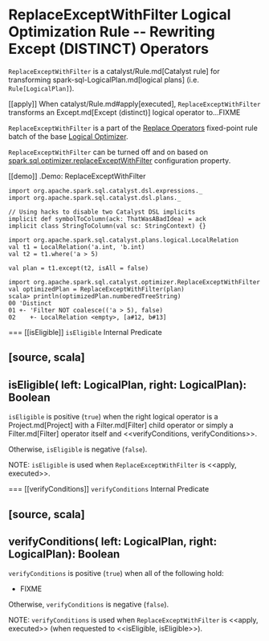 # ReplaceExceptWithFilter Logical Optimization Rule -- Rewriting Except (DISTINCT) Operators

`ReplaceExceptWithFilter` is a catalyst/Rule.md[Catalyst rule] for transforming spark-sql-LogicalPlan.md[logical plans] (i.e. `Rule[LogicalPlan]`).

[[apply]]
When catalyst/Rule.md#apply[executed], `ReplaceExceptWithFilter` transforms an Except.md[Except (distinct)] logical operator to...FIXME

`ReplaceExceptWithFilter` is a part of the [Replace Operators](../catalyst/Optimizer.md#Replace-Operators) fixed-point rule batch of the base [Logical Optimizer](../catalyst/Optimizer.md).

`ReplaceExceptWithFilter` can be turned off and on based on [spark.sql.optimizer.replaceExceptWithFilter](../configuration-properties.md#spark.sql.optimizer.replaceExceptWithFilter) configuration property.

[[demo]]
.Demo: ReplaceExceptWithFilter
```
import org.apache.spark.sql.catalyst.dsl.expressions._
import org.apache.spark.sql.catalyst.dsl.plans._

// Using hacks to disable two Catalyst DSL implicits
implicit def symbolToColumn(ack: ThatWasABadIdea) = ack
implicit class StringToColumn(val sc: StringContext) {}

import org.apache.spark.sql.catalyst.plans.logical.LocalRelation
val t1 = LocalRelation('a.int, 'b.int)
val t2 = t1.where('a > 5)

val plan = t1.except(t2, isAll = false)

import org.apache.spark.sql.catalyst.optimizer.ReplaceExceptWithFilter
val optimizedPlan = ReplaceExceptWithFilter(plan)
scala> println(optimizedPlan.numberedTreeString)
00 'Distinct
01 +- 'Filter NOT coalesce(('a > 5), false)
02    +- LocalRelation <empty>, [a#12, b#13]
```

=== [[isEligible]] `isEligible` Internal Predicate

[source, scala]
----
isEligible(
  left: LogicalPlan,
  right: LogicalPlan): Boolean
----

`isEligible` is positive (`true`) when the right logical operator is a Project.md[Project] with a Filter.md[Filter] child operator or simply a Filter.md[Filter] operator itself and <<verifyConditions, verifyConditions>>.

Otherwise, `isEligible` is negative (`false`).

NOTE: `isEligible` is used when `ReplaceExceptWithFilter` is <<apply, executed>>.

=== [[verifyConditions]] `verifyConditions` Internal Predicate

[source, scala]
----
verifyConditions(
  left: LogicalPlan,
  right: LogicalPlan): Boolean
----

`verifyConditions` is positive (`true`) when all of the following hold:

* FIXME

Otherwise, `verifyConditions` is negative (`false`).

NOTE: `verifyConditions` is used when `ReplaceExceptWithFilter` is <<apply, executed>> (when requested to <<isEligible, isEligible>>).
